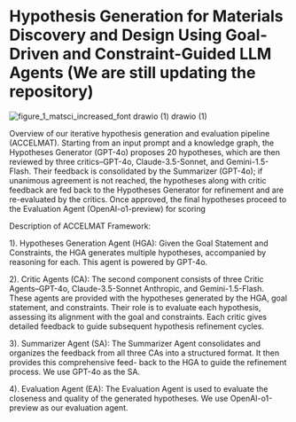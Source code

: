 # Hypothesis Generation for Materials Discovery and Design Using Goal-Driven and Constraint-Guided LLM Agents (We are still updating the repository)
![figure_1_matsci_increased_font drawio (1) drawio (1)](https://github.com/user-attachments/assets/d2c2c1c7-a5e4-4c79-8696-822a2d5c31e5)

Overview of our iterative hypothesis generation and evaluation pipeline (ACCELMAT). Starting from an input 
prompt and a knowledge graph, the Hypotheses Generator (GPT-4o) proposes 20 hypotheses, which are then
reviewed by three critics–GPT-4o, Claude-3.5-Sonnet, and Gemini-1.5-Flash. Their feedback is consolidated
by the Summarizer (GPT-4o); if unanimous agreement is not reached, the hypotheses along with critic feedback
are fed back to the Hypotheses Generator for refinement and are re-evaluated by the critics. Once approved,
the final hypotheses proceed to the Evaluation Agent (OpenAI-o1-preview) for scoring

Description of ACCELMAT Framework:

1). Hypotheses Generation Agent (HGA): Given the Goal Statement and Constraints, the HGA generates multiple hypotheses, accompanied by reasoning for each. This agent is
powered by GPT-4o.

2). Critic Agents (CA): The second component consists of three Critic Agents–GPT-4o, Claude-3.5-Sonnet Anthropic, and Gemini-1.5-Flash. These
agents are provided with the hypotheses generated by the HGA, goal statement, and constraints. Their role is to evaluate each hypothesis, assessing its alignment with the goal and
constraints. Each critic gives detailed feedback to guide subsequent hypothesis refinement cycles.

3). Summarizer Agent (SA): The Summarizer Agent consolidates and organizes the feedback from all three CAs into a structured format. It then provides this comprehensive feed-
back to the HGA to guide the refinement process. We use GPT-4o as the SA.

4). Evaluation Agent (EA): The Evaluation Agent is used to evaluate the closeness and quality of the generated hypotheses. We use OpenAI-o1-preview as our evaluation agent.
